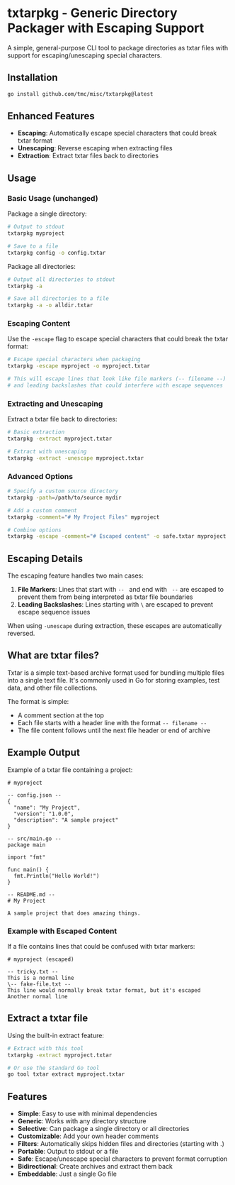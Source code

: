 # txtarpkg - Generic Directory Packager with Escaping Support

A simple, general-purpose CLI tool to package directories as txtar files with support for escaping/unescaping special characters.

## Installation

```bash
go install github.com/tmc/misc/txtarpkg@latest
```

## Enhanced Features

- **Escaping**: Automatically escape special characters that could break txtar format
- **Unescaping**: Reverse escaping when extracting files
- **Extraction**: Extract txtar files back to directories

## Usage

### Basic Usage (unchanged)

Package a single directory:

```bash
# Output to stdout
txtarpkg myproject

# Save to a file
txtarpkg config -o config.txtar
```

Package all directories:

```bash
# Output all directories to stdout
txtarpkg -a

# Save all directories to a file
txtarpkg -a -o alldir.txtar
```

### Escaping Content

Use the `-escape` flag to escape special characters that could break the txtar format:

```bash
# Escape special characters when packaging
txtarpkg -escape myproject -o myproject.txtar

# This will escape lines that look like file markers (-- filename --)
# and leading backslashes that could interfere with escape sequences
```

### Extracting and Unescaping

Extract a txtar file back to directories:

```bash
# Basic extraction
txtarpkg -extract myproject.txtar

# Extract with unescaping
txtarpkg -extract -unescape myproject.txtar
```

### Advanced Options

```bash
# Specify a custom source directory
txtarpkg -path=/path/to/source mydir

# Add a custom comment
txtarpkg -comment="# My Project Files" myproject

# Combine options
txtarpkg -escape -comment="# Escaped content" -o safe.txtar myproject
```

## Escaping Details

The escaping feature handles two main cases:

1. **File Markers**: Lines that start with `-- ` and end with ` --` are escaped to prevent them from being interpreted as txtar file boundaries
2. **Leading Backslashes**: Lines starting with `\` are escaped to prevent escape sequence issues

When using `-unescape` during extraction, these escapes are automatically reversed.

## What are txtar files?

Txtar is a simple text-based archive format used for bundling multiple files into a single text file. It's commonly used in Go for storing examples, test data, and other file collections.

The format is simple:
- A comment section at the top
- Each file starts with a header line with the format `-- filename --`
- The file content follows until the next file header or end of archive

## Example Output

Example of a txtar file containing a project:

```
# myproject

-- config.json --
{
  "name": "My Project",
  "version": "1.0.0",
  "description": "A sample project"
}

-- src/main.go --
package main

import "fmt"

func main() {
  fmt.Println("Hello World!")
}

-- README.md --
# My Project

A sample project that does amazing things.
```

### Example with Escaped Content

If a file contains lines that could be confused with txtar markers:

```
# myproject (escaped)

-- tricky.txt --
This is a normal line
\-- fake-file.txt --
This line would normally break txtar format, but it's escaped
Another normal line
```

## Extract a txtar file

Using the built-in extract feature:

```bash
# Extract with this tool
txtarpkg -extract myproject.txtar

# Or use the standard Go tool
go tool txtar extract myproject.txtar
```

## Features

- **Simple**: Easy to use with minimal dependencies
- **Generic**: Works with any directory structure
- **Selective**: Can package a single directory or all directories
- **Customizable**: Add your own header comments
- **Filters**: Automatically skips hidden files and directories (starting with .)
- **Portable**: Output to stdout or a file
- **Safe**: Escape/unescape special characters to prevent format corruption
- **Bidirectional**: Create archives and extract them back
- **Embeddable**: Just a single Go file